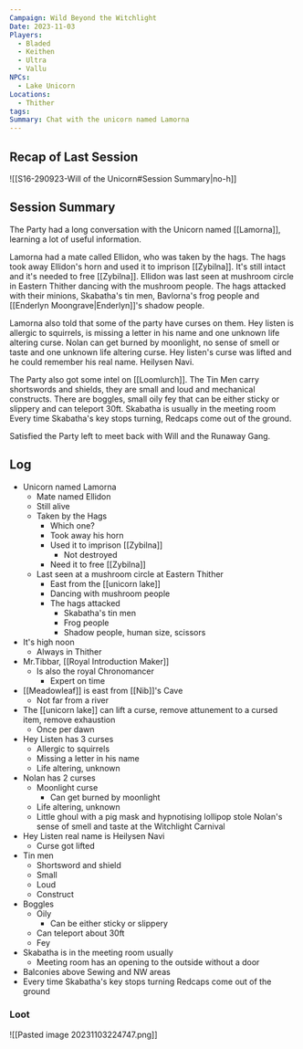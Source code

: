 ```yaml
---
Campaign: Wild Beyond the Witchlight
Date: 2023-11-03
Players:
  - Bladed
  - Keithen
  - Ultra
  - Vallu
NPCs:
  - Lake Unicorn
Locations:
  - Thither
tags: 
Summary: Chat with the unicorn named Lamorna
---
```

## Recap of Last Session
![[S16-290923-Will of the Unicorn#Session Summary|no-h]]
## Session Summary
The Party had a long conversation with the Unicorn named [[Lamorna]], learning a lot of useful information.

Lamorna had a mate called Ellidon, who was taken by the hags. The hags took away Ellidon's horn and used it to imprison [[Zybilna]]. It's still intact and it's needed to free [[Zybilna]].
Ellidon was last seen at mushroom circle in Eastern Thither dancing with the mushroom people. The hags attacked with their minions, Skabatha's tin men, Bavlorna's frog people and [[Enderlyn Moongrave|Enderlyn]]'s shadow people.

Lamorna also told that some of the party have curses on them.
Hey listen is allergic to squirrels, is missing a letter in his name and one unknown life altering curse.
Nolan can get burned by moonlight, no sense of smell or taste and one unknown life altering curse.
Hey listen's curse was lifted and he could remember his real name. Heilysen Navi.

The Party also got some intel on [[Loomlurch]]. The Tin Men carry shortswords and shields, they are small and loud and mechanical constructs.
There are boggles, small oily fey that can be either sticky or slippery and can teleport 30ft.
Skabatha is usually in the meeting room
Every time Skabatha's key stops turning, Redcaps come out of the ground.

Satisfied the Party left to meet back with Will and the Runaway Gang.
## Log
- Unicorn named Lamorna
	- Mate named Ellidon
	- Still alive
	- Taken by the Hags
		- Which one?
		- Took away his horn
		- Used it to imprison [[Zybilna]]
			- Not destroyed
		- Need it to free [[Zybilna]]
	- Last seen at a mushroom circle at Eastern Thither
		- East from the [[unicorn lake]]
		- Dancing with mushroom people
		- The hags attacked
			- Skabatha's tin men
			- Frog people
			- Shadow people, human size, scissors 
- It's high noon
	- Always in Thither
- Mr.Tibbar, [[Royal Introduction Maker]]
	- Is also the royal Chronomancer
		- Expert on time
- [[Meadowleaf]] is east from [[Nib]]'s Cave
	- Not far from a river
- The [[unicorn lake]] can lift a curse, remove attunement to a cursed item, remove exhaustion
	- Once per dawn
- Hey Listen has 3 curses
	- Allergic to squirrels
	- Missing a letter in his name
	- Life altering, unknown
- Nolan has 2 curses
	- Moonlight curse
		- Can get burned by moonlight
	- Life altering, unknown
	- Little ghoul with a pig mask and hypnotising lollipop stole Nolan's sense of smell and taste at the Witchlight Carnival
- Hey Listen real name is Heilysen Navi
	- Curse got lifted
- Tin men
	- Shortsword and shield
	- Small
	- Loud
	- Construct
- Boggles
	- Oily
		- Can be either sticky or slippery
	- Can teleport about 30ft
	- Fey
- Skabatha is in the meeting room usually
	- Meeting room has an opening to the outside without a door
- Balconies above Sewing and NW areas
- Every time Skabatha's key stops turning Redcaps come out of the ground
### Loot

![[Pasted image 20231103224747.png]]